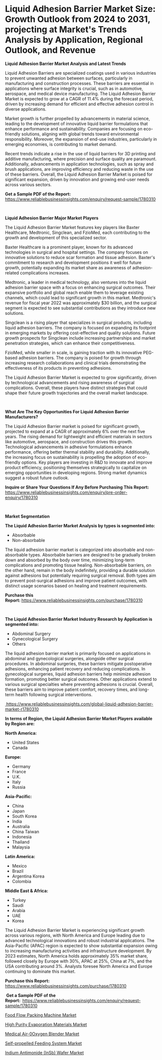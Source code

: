 <p><h1>Liquid Adhesion Barrier Market Size: Growth Outlook from 2024 to 2031, projecting at Market's Trends Analysis by Application, Regional Outlook, and Revenue</h1></p><p><strong>Liquid Adhesion Barrier Market Analysis and Latest Trends</strong></p>
<p><p>Liquid Adhesion Barriers are specialized coatings used in various industries to prevent unwanted adhesion between surfaces, particularly in manufacturing and construction processes. These barriers are essential in applications where surface integrity is crucial, such as in automotive, aerospace, and medical device manufacturing. The Liquid Adhesion Barrier Market is expected to grow at a CAGR of 11.4% during the forecast period, driven by increasing demand for efficient and effective adhesion control in diverse applications.</p><p>Market growth is further propelled by advancements in material science, leading to the development of innovative liquid barrier formulations that enhance performance and sustainability. Companies are focusing on eco-friendly solutions, aligning with global trends toward environmental responsibility. Moreover, the expansion of end-use industries, particularly in emerging economies, is contributing to market demand. </p><p>Recent trends indicate a rise in the use of liquid barriers for 3D printing and additive manufacturing, where precision and surface quality are paramount. Additionally, advancements in application technologies, such as spray and brush applications, are improving efficiency and reducing waste in the use of these barriers. Overall, the Liquid Adhesion Barrier Market is poised for significant expansion, driven by innovation and growing end-user needs across various sectors.</p></p>
<p><strong>Get a Sample PDF of the Report:&nbsp;</strong> <a href="https://www.reliablebusinessinsights.com/enquiry/request-sample/1780310?utm_campaign=1500&utm_medium=2&utm_source=Github&utm_content=ia&utm_term=13102024&utm_id=liquid-adhesion-barrier">https://www.reliablebusinessinsights.com/enquiry/request-sample/1780310</a></p>
<p>&nbsp;</p>
<p><strong>Liquid Adhesion Barrier Major Market Players</strong></p>
<p><p>The Liquid Adhesion Barrier Market features key players like Baxter Healthcare, Medtronic, Singclean, and FzioMed, each contributing to the growth and development of this specialized sector.</p><p>Baxter Healthcare is a prominent player, known for its advanced technologies in surgical and hospital settings. The company focuses on innovative solutions to reduce scar formation and tissue adhesion. Baxter's commitment to research and development positions it well for future growth, potentially expanding its market share as awareness of adhesion-related complications increases.</p><p>Medtronic, a leader in medical technology, also ventures into the liquid adhesion barrier space with a focus on enhancing surgical outcomes. Their expansive portfolio and global reach enable them to leverage existing channels, which could lead to significant growth in this market. Medtronic's revenue for fiscal year 2022 was approximately $30 billion, and the surgical segment is expected to see substantial contributions as they introduce new solutions.</p><p>Singclean is a rising player that specializes in surgical products, including liquid adhesion barriers. The company is focused on expanding its footprint in emerging markets by offering cost-effective and quality solutions. Future growth prospects for Singclean include increasing partnerships and market penetration strategies, which can enhance their competitiveness.</p><p>FzioMed, while smaller in scale, is gaining traction with its innovative PEG-based adhesion barriers. The company is poised for growth through increasing research collaborations and clinical trials demonstrating the effectiveness of its products in preventing adhesions.</p><p>The Liquid Adhesion Barrier Market is expected to grow significantly, driven by technological advancements and rising awareness of surgical complications. Overall, these players have distinct strategies that could shape their future growth trajectories and the overall market landscape.</p></p>
<p>&nbsp;</p>
<p><strong>What Are The Key Opportunities For Liquid Adhesion Barrier Manufacturers?</strong></p>
<p><p>The Liquid Adhesion Barrier market is poised for significant growth, projected to expand at a CAGR of approximately 6% over the next five years. The rising demand for lightweight and efficient materials in sectors like automotive, aerospace, and construction drives this growth. Technological advancements in adhesive formulations enhance performance, offering better thermal stability and durability. Additionally, the increasing focus on sustainability is propelling the adoption of eco-friendly options. Key players are investing in R&D to innovate and improve product efficiency, positioning themselves strategically to capitalize on emerging opportunities in developing regions. Strong market dynamics suggest a robust future outlook.</p></p>
<p><strong>Inquire or Share Your Questions If Any Before Purchasing This Report:</strong> <a href="https://www.reliablebusinessinsights.com/enquiry/pre-order-enquiry/1780310?utm_campaign=1500&utm_medium=2&utm_source=Github&utm_content=ia&utm_term=13102024&utm_id=liquid-adhesion-barrier">https://www.reliablebusinessinsights.com/enquiry/pre-order-enquiry/1780310</a></p>
<p>&nbsp;</p>
<p><strong>Market Segmentation</strong></p>
<p><strong>The Liquid Adhesion Barrier Market Analysis by types is segmented into:</strong></p>
<p><ul><li>Absorbable</li><li>Non-absorbable</li></ul></p>
<p><p>The liquid adhesion barrier market is categorized into absorbable and non-absorbable types. Absorbable barriers are designed to be gradually broken down and absorbed by the body over time, minimizing long-term complications and promoting tissue healing. Non-absorbable barriers, on the other hand, remain in the body indefinitely, providing a durable solution against adhesions but potentially requiring surgical removal. Both types aim to prevent post-surgical adhesions and improve patient outcomes, with distinct usage scenarios based on healing and treatment requirements.</p></p>
<p><strong>Purchase this Report:&nbsp;</strong><a href="https://www.reliablebusinessinsights.com/purchase/1780310?utm_campaign=1500&utm_medium=2&utm_source=Github&utm_content=ia&utm_term=13102024&utm_id=liquid-adhesion-barrier">https://www.reliablebusinessinsights.com/purchase/1780310</a></p>
<p>&nbsp;</p>
<p><strong>The Liquid Adhesion Barrier Market Industry Research by Application is segmented into:</strong></p>
<p><ul><li>Abdominal Surgery</li><li>Gynecological Surgery</li><li>Others</li></ul></p>
<p><p>The liquid adhesion barrier market is primarily focused on applications in abdominal and gynecological surgeries, alongside other surgical procedures. In abdominal surgeries, these barriers mitigate postoperative adhesions, enhancing patient recovery and reducing complications. In gynecological surgeries, liquid adhesion barriers help minimize adhesion formation, promoting better surgical outcomes. Other applications extend to various surgical specialties where preventing adhesions is crucial. Overall, these barriers aim to improve patient comfort, recovery times, and long-term health following surgical interventions.</p></p>
<p><a href="https://www.reliablebusinessinsights.com/global-liquid-adhesion-barrier-market-r1780310?utm_campaign=1500&utm_medium=2&utm_source=Github&utm_content=ia&utm_term=13102024&utm_id=liquid-adhesion-barrier">&nbsp;https://www.reliablebusinessinsights.com/global-liquid-adhesion-barrier-market-r1780310</a></p>
<p><strong>In terms of Region, the Liquid Adhesion Barrier Market Players available by Region are:</strong></p>
<p>
    <p> <strong> North America: </strong>
        <ul>
            <li>United States</li>
            <li>Canada</li>
        </ul>
        </p> 
    <p> <strong> Europe: </strong>
        <ul>
            <li>Germany</li>
            <li>France</li>
            <li>U.K.</li>
            <li>Italy</li>
            <li>Russia</li>
        </ul>
        </p> 
    <p> <strong> Asia-Pacific: </strong>
        <ul>
            <li>China</li>
            <li>Japan</li>
            <li>South Korea</li>
            <li>India</li>
            <li>Australia</li>
            <li>China Taiwan</li>
            <li>Indonesia</li>
            <li>Thailand</li>
            <li>Malaysia</li>
        </ul>
        </p> 
    <p> <strong> Latin America: </strong>
        <ul>
            <li>Mexico</li>
            <li>Brazil</li>
            <li>Argentina Korea</li>
            <li>Colombia</li>
        </ul>
        </p> 
    <p> <strong> Middle East & Africa: </strong>
        <ul>
            <li>Turkey</li>
            <li>Saudi</li>
            <li>Arabia</li>
            <li>UAE</li>
            <li>Korea</li>
        </ul>
    </p>
    </p>
<p><p>The Liquid Adhesion Barrier Market is experiencing significant growth across various regions, with North America and Europe leading due to advanced technological innovations and robust industrial applications. The Asia-Pacific (APAC) region is expected to show substantial expansion owing to increasing manufacturing activities and infrastructure development. By 2023 estimates, North America holds approximately 35% market share, followed closely by Europe with 30%, APAC at 25%, China at 7%, and the USA contributing around 3%. Analysts foresee North America and Europe continuing to dominate this market.</p></p>
<p><strong>Purchase this Report: </strong><a href="https://www.reliablebusinessinsights.com/purchase/1780310?utm_campaign=1500&utm_medium=2&utm_source=Github&utm_content=ia&utm_term=13102024&utm_id=liquid-adhesion-barrier">https://www.reliablebusinessinsights.com/purchase/1780310</a></p>
<p>&nbsp;<strong>Get a Sample PDF of the Report:&nbsp;&nbsp;</strong><a href="https://www.reliablebusinessinsights.com/enquiry/request-sample/1780310?utm_campaign=1500&utm_medium=2&utm_source=Github&utm_content=ia&utm_term=13102024&utm_id=liquid-adhesion-barrier">https://www.reliablebusinessinsights.com/enquiry/request-sample/1780310</a></p>
<p><strong></strong></p>
<p><p><a href="https://www.linkedin.com/pulse/food-flow-packing-machine-market-navigating-challenges-0c87e?utm_campaign=1500&utm_medium=2&utm_source=Github&utm_content=ia&utm_term=13102024&utm_id=liquid-adhesion-barrier">Food Flow Packing Machine Market</a></p><p><a href="https://www.linkedin.com/pulse/mapping-high-purity-evaporation-materials-market-trends-challenges-dfbzc?utm_campaign=1500&utm_medium=2&utm_source=Github&utm_content=ia&utm_term=13102024&utm_id=liquid-adhesion-barrier">High Purity Evaporation Materials Market</a></p><p><a href="https://github.com/angelajermaine/Market-Research-Report-List-5/blob/main/medical-air-0oxygen-blender-market.md?utm_campaign=1500&utm_medium=2&utm_source=Github&utm_content=ia&utm_term=13102024&utm_id=liquid-adhesion-barrier">Medical Air-0Oxygen Blender Market</a></p><p><a href="https://www.linkedin.com/pulse/global-self-propelled-feeding-system-market-size-expected-qxe2e?utm_campaign=1500&utm_medium=2&utm_source=Github&utm_content=ia&utm_term=13102024&utm_id=liquid-adhesion-barrier">Self-propelled Feeding System Market</a></p><p><a href="https://www.linkedin.com/pulse/global-indium-antimonide-insb-wafer-industry-analysis-share-cucye?utm_campaign=1500&utm_medium=2&utm_source=Github&utm_content=ia&utm_term=13102024&utm_id=liquid-adhesion-barrier">Indium Antimonide (InSb) Wafer Market</a></p></p>
